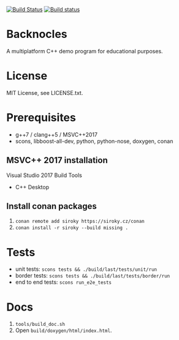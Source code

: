 [![Build Status](https://travis-ci.org/dsiroky/backnocles.svg?branch=master)](https://travis-ci.org/dsiroky/backnocles)
[![Build status](https://ci.appveyor.com/api/projects/status/dek6usnbdw87fyy9/branch/master?svg=true)](https://ci.appveyor.com/project/dsiroky/backnocles/branch/master)

# Backnocles

A multiplatform C++ demo program for educational purposes.

# License

MIT License, see LICENSE.txt.

# Prerequisites

- g++7 / clang++5 / MSVC++2017
- scons, libboost-all-dev, python, python-nose, doxygen, conan

## MSVC++ 2017 installation

Visual Studio 2017 Build Tools
- C++ Desktop

## Install conan packages

1. `conan remote add siroky https://siroky.cz/conan`
1. `conan install -r siroky --build missing .`

# Tests

- unit tests: `scons tests && ./build/last/tests/unit/run`
- border tests: `scons tests && ./build/last/tests/border/run`
- end to end tests: `scons run_e2e_tests`

# Docs

1. `tools/build_doc.sh`
1. Open `build/doxygen/html/index.html`.
